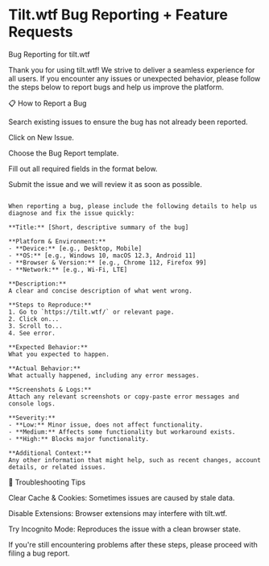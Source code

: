 # Tilt.wtf Bug Reporting + Feature Requests

Bug Reporting for tilt.wtf

Thank you for using tilt.wtf! We strive to deliver a seamless experience for all users. If you encounter any issues or unexpected behavior, please follow the steps below to report bugs and help us improve the platform.

📋 How to Report a Bug

Search existing issues to ensure the bug has not already been reported.

Click on New Issue.

Choose the Bug Report template.

Fill out all required fields in the format below.

Submit the issue and we will review it as soon as possible.

```🐛 Bug Report Format

When reporting a bug, please include the following details to help us diagnose and fix the issue quickly:

**Title:** [Short, descriptive summary of the bug]

**Platform & Environment:**
- **Device:** [e.g., Desktop, Mobile]
- **OS:** [e.g., Windows 10, macOS 12.3, Android 11]
- **Browser & Version:** [e.g., Chrome 112, Firefox 99]
- **Network:** [e.g., Wi-Fi, LTE]

**Description:**
A clear and concise description of what went wrong.

**Steps to Reproduce:**
1. Go to `https://tilt.wtf/` or relevant page.
2. Click on...
3. Scroll to...
4. See error.

**Expected Behavior:**
What you expected to happen.

**Actual Behavior:**
What actually happened, including any error messages.

**Screenshots & Logs:**
Attach any relevant screenshots or copy-paste error messages and console logs.

**Severity:**
- **Low:** Minor issue, does not affect functionality.
- **Medium:** Affects some functionality but workaround exists.
- **High:** Blocks major functionality.

**Additional Context:**
Any other information that might help, such as recent changes, account details, or related issues. 
```

🔎 Troubleshooting Tips

Clear Cache & Cookies: Sometimes issues are caused by stale data.

Disable Extensions: Browser extensions may interfere with tilt.wtf.

Try Incognito Mode: Reproduces the issue with a clean browser state.

If you're still encountering problems after these steps, please proceed with filing a bug report.
